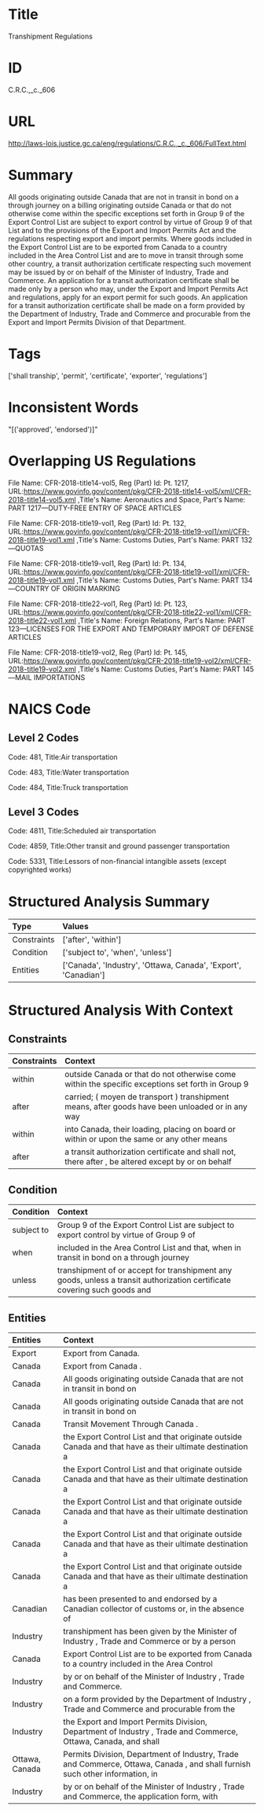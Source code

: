 # Title
Transhipment Regulations


# ID
C.R.C.,_c._606

# URL
http://laws-lois.justice.gc.ca/eng/regulations/C.R.C.,_c._606/FullText.html


# Summary
All goods originating outside Canada that are not in transit in bond on a through journey on a billing originating outside Canada or that do not otherwise come within the specific exceptions set forth in Group 9 of the  Export Control List  are subject to export control by virtue of Group 9 of that List and to the provisions of the  Export and Import Permits Act  and the regulations respecting export and import permits.
Where goods included in the  Export Control List  are to be exported from Canada to a country included in the  Area Control List  and are to move in transit through some other country, a transit authorization certificate respecting such movement may be issued by or on behalf of the Minister of Industry, Trade and Commerce.
An application for a transit authorization certificate shall be made only by a person who may, under the  Export and Import Permits Act  and regulations, apply for an export permit for such goods.
An application for a transit authorization certificate shall be made on a form provided by the Department of Industry, Trade and Commerce and procurable from the Export and Import Permits Division of that Department.


# Tags
['shall tranship', 'permit', 'certificate', 'exporter', 'regulations']


# Inconsistent Words
"[('approved', 'endorsed')]"


# Overlapping US Regulations
File Name: CFR-2018-title14-vol5, Reg (Part) Id: Pt. 1217, URL:https://www.govinfo.gov/content/pkg/CFR-2018-title14-vol5/xml/CFR-2018-title14-vol5.xml
,Title's Name: Aeronautics and Space, Part's Name: PART 1217—DUTY-FREE ENTRY OF SPACE ARTICLES

File Name: CFR-2018-title19-vol1, Reg (Part) Id: Pt. 132, URL:https://www.govinfo.gov/content/pkg/CFR-2018-title19-vol1/xml/CFR-2018-title19-vol1.xml
,Title's Name: Customs Duties, Part's Name: PART 132—QUOTAS

File Name: CFR-2018-title19-vol1, Reg (Part) Id: Pt. 134, URL:https://www.govinfo.gov/content/pkg/CFR-2018-title19-vol1/xml/CFR-2018-title19-vol1.xml
,Title's Name: Customs Duties, Part's Name: PART 134—COUNTRY OF ORIGIN MARKING

File Name: CFR-2018-title22-vol1, Reg (Part) Id: Pt. 123, URL:https://www.govinfo.gov/content/pkg/CFR-2018-title22-vol1/xml/CFR-2018-title22-vol1.xml
,Title's Name: Foreign Relations, Part's Name: PART 123—LICENSES FOR THE EXPORT AND TEMPORARY IMPORT OF DEFENSE ARTICLES

File Name: CFR-2018-title19-vol2, Reg (Part) Id: Pt. 145, URL:https://www.govinfo.gov/content/pkg/CFR-2018-title19-vol2/xml/CFR-2018-title19-vol2.xml
,Title's Name: Customs Duties, Part's Name: PART 145—MAIL IMPORTATIONS




# NAICS Code
## Level 2 Codes
Code: 481, Title:Air transportation

Code: 483, Title:Water transportation

Code: 484, Title:Truck transportation




## Level 3 Codes
Code: 4811, Title:Scheduled air transportation

Code: 4859, Title:Other transit and ground passenger transportation

Code: 5331, Title:Lessors of non-financial intangible assets (except copyrighted works)







# Structured Analysis Summary
| Type        | Values                                                         |
|:------------|:---------------------------------------------------------------|
| Constraints | ['after', 'within']                                            |
| Condition   | ['subject to', 'when', 'unless']                               |
| Entities    | ['Canada', 'Industry', 'Ottawa, Canada', 'Export', 'Canadian'] |


# Structured Analysis With Context
 


## Constraints
| Constraints   | Context                                                                                            |
|:--------------|:---------------------------------------------------------------------------------------------------|
| within        | outside Canada or that do not otherwise come within the specific exceptions set forth in Group 9   |
| after         | carried; ( moyen de transport ) transhipment means, after goods have been unloaded or in any way   |
| within        | into Canada, their loading, placing on board or within or upon the same or any other means         |
| after         | a transit authorization certificate and shall not, there after , be altered except by or on behalf |


## Condition
| Condition   | Context                                                                                                                  |
|:------------|:-------------------------------------------------------------------------------------------------------------------------|
| subject to  | Group 9 of the Export Control List are subject to export control by virtue of Group 9 of                                 |
| when        | included in the Area Control List and that, when in transit in bond on a through journey                                 |
| unless      | transhipment of or accept for transhipment any goods, unless a transit authorization certificate covering such goods and |


## Entities
| Entities       | Context                                                                                                                     |
|:---------------|:----------------------------------------------------------------------------------------------------------------------------|
| Export         | Export  from Canada.                                                                                                        |
| Canada         | Export from  Canada .                                                                                                       |
| Canada         | All goods originating outside  Canada that are not in transit in bond on                                                    |
| Canada         | All goods originating outside  Canada that are not in transit in bond on                                                    |
| Canada         | Transit Movement Through  Canada .                                                                                          |
| Canada         | the Export Control List and that originate outside Canada and that have as their ultimate destination a                     |
| Canada         | the Export Control List and that originate outside Canada and that have as their ultimate destination a                     |
| Canada         | the Export Control List and that originate outside Canada and that have as their ultimate destination a                     |
| Canada         | the Export Control List and that originate outside Canada and that have as their ultimate destination a                     |
| Canada         | the Export Control List and that originate outside Canada and that have as their ultimate destination a                     |
| Canadian       | has been presented to and endorsed by a Canadian collector of customs or, in the absence of                                 |
| Industry       | transhipment has been given by the Minister of Industry , Trade and Commerce or by a person                                 |
| Canada         | Export Control List are to be exported from Canada to a country included in the Area Control                                |
| Industry       | by or on behalf of the Minister of Industry , Trade and Commerce.                                                           |
| Industry       | on a form provided by the Department of Industry , Trade and Commerce and procurable from the                               |
| Industry       | the Export and Import Permits Division, Department of Industry , Trade and Commerce, Ottawa, Canada, and shall              |
| Ottawa, Canada | Permits Division, Department of Industry, Trade and Commerce, Ottawa, Canada , and shall furnish such other information, in |
| Industry       | by or on behalf of the Minister of Industry , Trade and Commerce, the application form, with                                |



